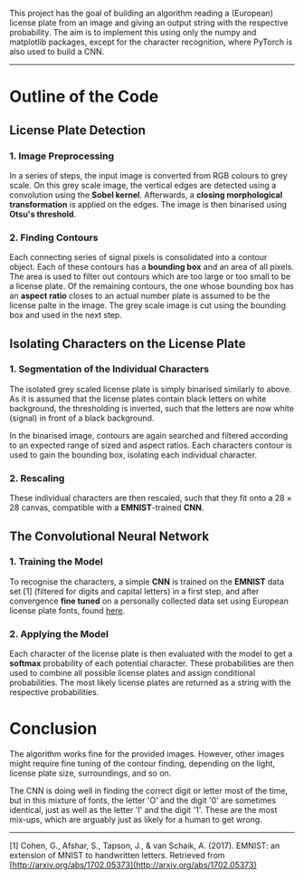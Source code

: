 This project has the goal of building an algorithm reading a (European) license plate from an image and giving an output string with the respective probability. The aim is to implement this using only the numpy and matplotlib packages, except for the character recognition, where PyTorch is also used to build a CNN.

---

# Outline of the Code

## License Plate Detection

### 1. Image Preprocessing

In a series of steps, the input image is converted from RGB colours to grey scale. On this grey scale image, the vertical edges are detected using a convolution using the **Sobel kernel**. Afterwards, a **closing morphological transformation** is applied on the edges. The image is then binarised using **Otsu's threshold**.

### 2. Finding Contours

Each connecting series of signal pixels is consolidated into a contour object. Each of these contours has a **bounding box** and an area of all pixels. The area is used to filter out contours which are too large or too small to be a license plate. Of the remaining contours, the one whose bounding box has an **aspect ratio** closes to an actual number plate is assumed to be the license palte in the image. The grey scale image is cut using the bounding box and used in the next step.

## Isolating Characters on the License Plate

### 1. Segmentation of the Individual Characters

The isolated grey scaled license plate is simply binarised similarly to above. As it is assumed that the license plates contain black letters on white background, the thresholding is inverted, such that the letters are now white (signal) in front of a black background. 

In the binarised image, contours are again searched and filtered according to an expected range of sized and aspect ratios. Each characters contour is used to gain the bounding box, isolating each individual character.

### 2. Rescaling

These individual characters are then rescaled, such that they fit onto a $28 \times 28$ canvas, compatible with a **EMNIST**-trained **CNN**.

## The Convolutional Neural Network

### 1. Training the Model

To recognise the characters, a simple **CNN** is trained on the **EMNIST** data set [1]  (filtered for digits and capital letters) in a first step, and after convergence **fine tuned** on a personally collected data set using European license plate fonts, found [here](https://github.com/CKleiber/ELPF-data).

### 2. Applying the Model

Each character of the license plate is then evaluated with the model to get a **softmax** probability of each potential character. These probabilities are then used to combine all possible license plates and assign conditional probabilities. The most likely license plates are returned as a string with the respective probabilities.


# Conclusion

The algorithm works fine for the provided images. However, other images might require fine tuning of the contour finding, depending on the light, license plate size, surroundings, and so on. 

The CNN is doing well in finding the correct digit or letter most of the time, but in this mixture of fonts, the letter 'O' and the digit '0' are sometimes identical, just as well as the letter 'I' and the digit '1'. These are the most mix-ups, which are arguably just as likely for a human to get wrong.

---


[1] Cohen, G., Afshar, S., Tapson, J., & van Schaik, A. (2017). EMNIST: an extension of MNIST to handwritten letters. Retrieved from [http://arxiv.org/abs/1702.05373](http://arxiv.org/abs/1702.05373)